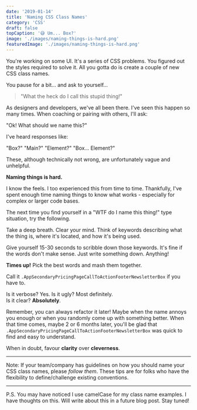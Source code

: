 ```yaml
---
date: '2019-01-14'
title: 'Naming CSS Class Names'
category: 'CSS'
draft: false
topCaption: '😅 Um... Box?'
image: './images/naming-things-is-hard.png'
featuredImage: './images/naming-things-is-hard.png'
---
```


You're working on some UI. It's a series of CSS problems. You figured out the styles required to solve it. All you gotta do is create a couple of new CSS class names.

<!-- more -->

You pause for a bit... and ask to yourself...

> "What the heck do I call this stupid thing!"

As designers and developers, we've all been there. I've seen this happen so many times. When coaching or pairing with others, I'll ask:

"Ok! What should we name this?"

I've heard responses like:

"Box?" "Main?" "Element?" "Box... Element?"

These, although technically not wrong, are unfortunately vague and unhelpful.

**Naming things is hard.**

I know the feels. I too experienced this from time to time. Thankfully, I've spent enough time naming things to know what works - especially for complex or larger code bases.

The next time you find yourself in a "WTF do I name this thing!" type situation, try the following.

Take a deep breath. Clear your mind. Think of keywords describing what the thing is, where it's located, and how it's being used.

Give yourself 15-30 seconds to scribble down those keywords. It's fine if the words don't make sense. Just write something down. Anything!

**Times up!** Pick the best words and mash them together.

Call it `.AppSecondaryPricingPageCallToActionFooterNewsletterBox` if you have to.

Is it verbose? Yes. Is it ugly? Most definitely.<br />
Is it clear? **Absolutely**.

Remember, you can always refactor it later! Maybe when the name annoys you enough or when you randomly come up with something better. When that time comes, maybe 2 or 6 months later, you'll be glad that `.AppSecondaryPricingPageCallToActionFooterNewsletterBox` was quick to find and easy to understand.

When in doubt, favour **clarity** over **cleverness**.

---

Note: If your team/company has guidelines on how you should name your CSS class names, please _follow them_. These tips are for folks who have the flexibility to define/challenge existing conventions.

---

P.S. You may have noticed I use camelCase for my class name examples. I have thoughts on this. Will write about this in a future blog post. Stay tuned!
